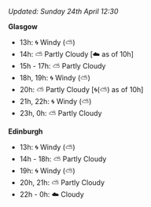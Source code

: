 *Updated: Sunday 24th April 12:30*

**Glasgow**

* 13h: :cyclone: Windy (:partly_sunny:)
* 14h: :partly_sunny: Partly Cloudy [:cloud: as of 10h]
* 15h - 17h: :partly_sunny: Partly Cloudy
* 18h, 19h: :cyclone: Windy (:partly_sunny:)
* 20h: :partly_sunny: Partly Cloudy [:cyclone:(:partly_sunny:) as of 10h]
* 21h, 22h: :cyclone: Windy (:partly_sunny:)
* 23h, 0h: :partly_sunny: Partly Cloudy

**Edinburgh**

* 13h: :cyclone: Windy (:partly_sunny:)
* 14h - 18h: :partly_sunny: Partly Cloudy
* 19h: :cyclone: Windy (:partly_sunny:)
* 20h, 21h: :partly_sunny: Partly Cloudy
* 22h - 0h: :cloud: Cloudy
